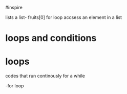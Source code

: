 #inspire

lists
   a list-
   fruits[0]
   for loop accsess an element in a list

   # loops and conditions


 # loops
 codes that run continously for a while

 -for loop
 
    

